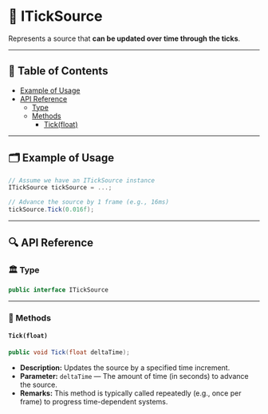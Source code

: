 # 🧩 ITickSource

Represents a source that <b>can be updated over time through the ticks</b>.

---

## 📑 Table of Contents

- [Example of Usage](#-example-of-usage)
- [API Reference](#-api-reference)
    - [Type](#-type)
    - [Methods](#-methods)
        - [Tick(float)](#tickfloat)

---

## 🗂 Example of Usage

```csharp
// Assume we have an ITickSource instance
ITickSource tickSource = ...;

// Advance the source by 1 frame (e.g., 16ms)
tickSource.Tick(0.016f);
```

---

## 🔍 API Reference

### 🏛️ Type <div id="-type"></div>

```csharp
public interface ITickSource
```

---

### 🏹 Methods

#### `Tick(float)`

```csharp
public void Tick(float deltaTime);  
```

- **Description:** Updates the source by a specified time increment.
- **Parameter:** `deltaTime` — The amount of time (in seconds) to advance the source.
- **Remarks:** This method is typically called repeatedly (e.g., once per frame) to progress time-dependent systems.